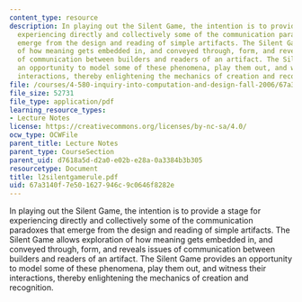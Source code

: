 ```yaml
---
content_type: resource
description: In playing out the Silent Game, the intention is to provide a stage for
  experiencing directly and collectively some of the communication paradoxes that
  emerge from the design and reading of simple artifacts. The Silent Game allows exploration
  of how meaning gets embedded in, and conveyed through, form, and reveals issues
  of communication between builders and readers of an artifact. The Silent Game provides
  an opportunity to model some of these phenomena, play them out, and witness their
  interactions, thereby enlightening the mechanics of creation and recognition.
file: /courses/4-580-inquiry-into-computation-and-design-fall-2006/67a3140f7e501627946c9c0646f8282e_l2silentgamerule.pdf
file_size: 52731
file_type: application/pdf
learning_resource_types:
- Lecture Notes
license: https://creativecommons.org/licenses/by-nc-sa/4.0/
ocw_type: OCWFile
parent_title: Lecture Notes
parent_type: CourseSection
parent_uid: d7618a5d-d2a0-e02b-e28a-0a3384b3b305
resourcetype: Document
title: l2silentgamerule.pdf
uid: 67a3140f-7e50-1627-946c-9c0646f8282e
---
```

In playing out the Silent Game, the intention is to provide a stage for experiencing directly and collectively some of the communication paradoxes that emerge from the design and reading of simple artifacts. The Silent Game allows exploration of how meaning gets embedded in, and conveyed through, form, and reveals issues of communication between builders and readers of an artifact. The Silent Game provides an opportunity to model some of these phenomena, play them out, and witness their interactions, thereby enlightening the mechanics of creation and recognition.